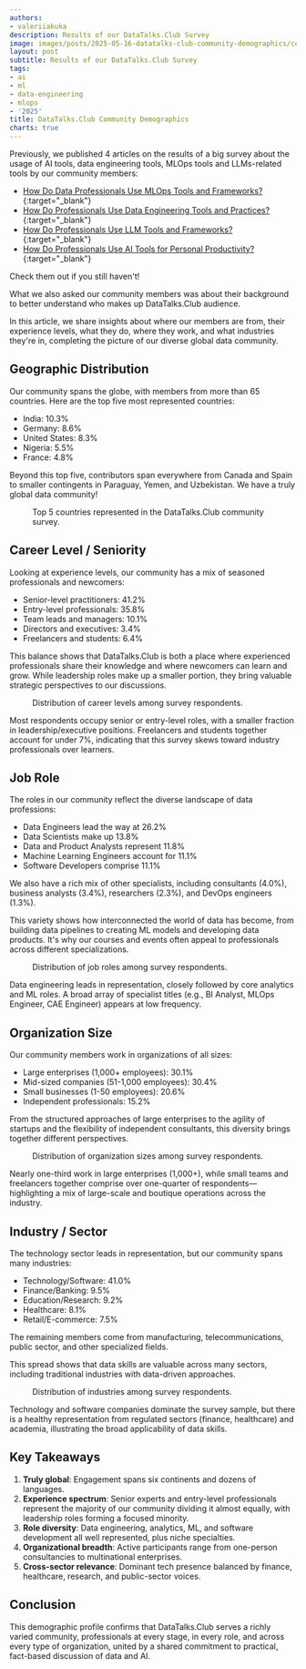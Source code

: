 ```yaml
---
authors:
- valeriiakuka
description: Results of our DataTalks.Club Survey
image: images/posts/2025-05-16-datatalks-club-community-demographics/cover.jpg
layout: post
subtitle: Results of our DataTalks.Club Survey
tags:
- ai
- ml
- data-engineering
- mlops
- '2025'
title: DataTalks.Club Community Demographics
charts: true
---
```


Previously, we published 4 articles on the results of a big survey about the usage of AI tools, data engineering tools, MLOps tools and LLMs-related tools by our community members:

- [How Do Data Professionals Use MLOps Tools and Frameworks?](https://datatalks.club/blog/how-do-data-professionals-use-ml-and-mlops-tools-and-practices.html){:target="_blank"}
- [How Do Professionals Use Data Engineering Tools and Practices?](https://datatalks.club/blog/how-do-data-professionals-use-data-engineering-tools-and-practices.html){:target="_blank"}
- [How Do Professionals Use LLM Tools and Frameworks?](https://datatalks.club/blog/how-do-professionals-use-llm-tools-and-frameworks.html){:target="_blank"}
- [How Do Professionals Use AI Tools for Personal Productivity?](https://datatalks.club/blog/ai-tools-for-personal-productivity.html){:target="_blank"}

Check them out if you still haven't!

What we also asked our community members was about their background to better understand who makes up DataTalks.Club audience.

In this article, we share insights about where our members are from, their experience levels, what they do, where they work, and what industries they're in, completing the picture of our diverse global data community.

## Geographic Distribution

Our community spans the globe, with members from more than 65 countries. Here are the top five most represented countries:

- India: 10.3%
- Germany: 8.6%
- United States: 8.3%
- Nigeria: 5.5%
- France: 4.8%

Beyond this top five, contributors span everywhere from Canada and Spain to smaller contingents in Paraguay, Yemen, and Uzbekistan. We have a truly global data community!

<figure>
  <canvas class="ai-chart"
          data-type="bar"
          data-orientation="horizontal"
          data-title="Geographic Distribution of Respondents"
          data-labels='["India", "Germany", "United States", "Nigeria", "France"]'
          data-values='[10.3, 8.6, 8.3, 5.5, 4.8]'
          data-height="300px"
          data-width="600px">
  </canvas>
  <figcaption>Top 5 countries represented in the DataTalks.Club community survey.</figcaption>
</figure>

## Career Level / Seniority

Looking at experience levels, our community has a mix of seasoned professionals and newcomers:

- Senior-level practitioners: 41.2%
- Entry-level professionals: 35.8%
- Team leads and managers: 10.1%
- Directors and executives: 3.4%
- Freelancers and students: 6.4%

This balance shows that DataTalks.Club is both a place where experienced professionals share their knowledge and where newcomers can learn and grow. While leadership roles make up a smaller portion, they bring valuable strategic perspectives to our discussions.

<figure>
  <canvas class="ai-chart"
          data-type="bar"
          data-orientation="horizontal"
          data-title="Career Level Distribution"
          data-labels='["Senior Level", "Entry Level", "Lead / Head", "Director & Executive", "Freelancer / Student / Other"]'
          data-values='[41.2, 35.8, 10.1, 3.4, 6.4]'
          data-height="300px"
          data-width="600px">
  </canvas>
  <figcaption>Distribution of career levels among survey respondents.</figcaption>
</figure>

Most respondents occupy senior or entry-level roles, with a smaller fraction in leadership/executive positions. Freelancers and students together account for under 7%, indicating that this survey skews toward industry professionals over learners.

## Job Role

The roles in our community reflect the diverse landscape of data professions:

- Data Engineers lead the way at 26.2%
- Data Scientists make up 13.8%
- Data and Product Analysts represent 11.8%
- Machine Learning Engineers account for 11.1%
- Software Developers comprise 11.1%

We also have a rich mix of other specialists, including consultants (4.0%), business analysts (3.4%), researchers (2.3%), and DevOps engineers (1.3%).

This variety shows how interconnected the world of data has become, from building data pipelines to creating ML models and developing data products. It's why our courses and events often appeal to professionals across different specializations.

<figure>
  <canvas class="ai-chart"
          data-type="bar"
          data-orientation="horizontal"
          data-title="Job Role Distribution"
          data-labels='["Data Engineer", "Data Scientist", "Machine Learning Engineer", "Data / Product Analyst", "Developer / Software Engineer", "Consultant", "Business Analyst", "Researcher", "DevOps / SRE / Platform Engineer"]'
          data-values='[26.2, 13.8, 11.1, 11.8, 11.1, 4.0, 3.4, 2.3, 1.3]'
          data-height="300px"
          data-width="600px">
  </canvas>
  <figcaption>Distribution of job roles among survey respondents.</figcaption>
</figure>

Data engineering leads in representation, closely followed by core analytics and ML roles. A broad array of specialist titles (e.g., BI Analyst, MLOps Engineer, CAE Engineer) appears at low frequency.

## Organization Size

Our community members work in organizations of all sizes:

- Large enterprises (1,000+ employees): 30.1%
- Mid-sized companies (51-1,000 employees): 30.4%
- Small businesses (1-50 employees): 20.6%
- Independent professionals: 15.2%

From the structured approaches of large enterprises to the agility of startups and the flexibility of independent consultants, this diversity brings together different perspectives.

<figure>
  <canvas class="ai-chart"
          data-type="bar"
          data-orientation="horizontal"
          data-title="Organization Size Distribution"
          data-labels='["1,000+ employees", "Freelance / Solo", "11-50 employees", "51-200 employees", "201-500 employees", "501-1,000 employees", "1-10 employees"]'
          data-values='[30.1, 15.2, 12.5, 12.5, 9.8, 8.1, 8.1]'
          data-height="300px"
          data-width="600px">
  </canvas>
  <figcaption>Distribution of organization sizes among survey respondents.</figcaption>
</figure>

Nearly one-third work in large enterprises (1,000+), while small teams and freelancers together comprise over one-quarter of respondents—highlighting a mix of large-scale and boutique operations across the industry.

## Industry / Sector

The technology sector leads in representation, but our community spans many industries:

- Technology/Software: 41.0%
- Finance/Banking: 9.5%
- Education/Research: 9.2%
- Healthcare: 8.1%
- Retail/E-commerce: 7.5%

The remaining members come from manufacturing, telecommunications, public sector, and other specialized fields.

This spread shows that data skills are valuable across many sectors, including traditional industries with data-driven approaches.

<figure>
  <canvas class="ai-chart"
          data-type="bar"
          data-orientation="horizontal"
          data-title="Industry Distribution"
          data-labels='["Technology / Software", "Finance / Banking", "Healthcare", "Education / Research", "Retail / E-commerce", "Manufacturing", "Telecommunications", "Government / Public Sector"]'
          data-values='[41.0, 9.5, 8.1, 9.2, 7.5, 5.4, 4.7, 4.4]'
          data-height="300px"
          data-width="600px">
  </canvas>
  <figcaption>Distribution of industries among survey respondents.</figcaption>
</figure>

Technology and software companies dominate the survey sample, but there is a healthy representation from regulated sectors (finance, healthcare) and academia, illustrating the broad applicability of data skills.

## Key Takeaways

1.  **Truly global**: Engagement spans six continents and dozens of languages.
2.  **Experience spectrum**: Senior experts and entry-level professionals represent the majority of our community dividing it almost equally, with leadership roles forming a focused minority.
3.  **Role diversity**: Data engineering, analytics, ML, and software development all well represented, plus niche specialties.
4.  **Organizational breadth**: Active participants range from one-person consultancies to multinational enterprises.
5.  **Cross-sector relevance**: Dominant tech presence balanced by finance, healthcare, research, and public-sector voices.

## Conclusion

This demographic profile confirms that DataTalks.Club serves a richly varied community, professionals at every stage, in every role, and across every type of organization, united by a shared commitment to practical, fact-based discussion of data and AI.
